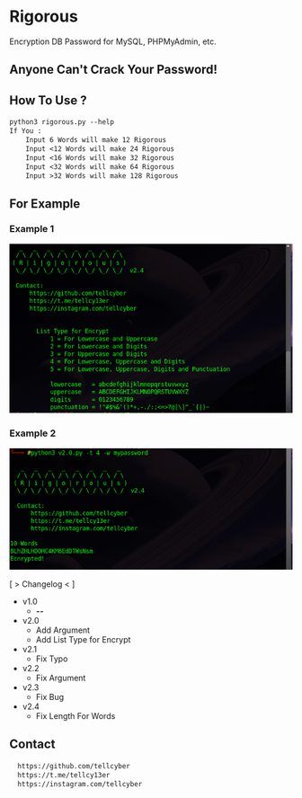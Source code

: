 # Rigorous
Encryption DB Password for MySQL, PHPMyAdmin, etc.

## Anyone Can't Crack Your Password!

## How To Use ?
    python3 rigorous.py --help
    If You :
        Input 6 Words will make 12 Rigorous
        Input <12 Words will make 24 Rigorous
        Input <16 Words will make 32 Rigorous
        Input <32 Words will make 64 Rigorous
        Input >32 Words will make 128 Rigorous
## For Example

### Example 1
![1 Rigorous](png/20.png?raw=true)

### Example 2
![1 Rigorous](png/21.png?raw=true)

[ > Changelog < ]
* v1.0
    * ___--___
* v2.0
    * Add Argument
    * Add List Type for Encrypt
* v2.1
    * Fix Typo
* v2.2
    * Fix Argument
* v2.3
    * Fix Bug
* v2.4
    * Fix Length For Words
    
## Contact
      https://github.com/tellcyber
      https://t.me/tellcy13er
      https://instagram.com/tellcyber
